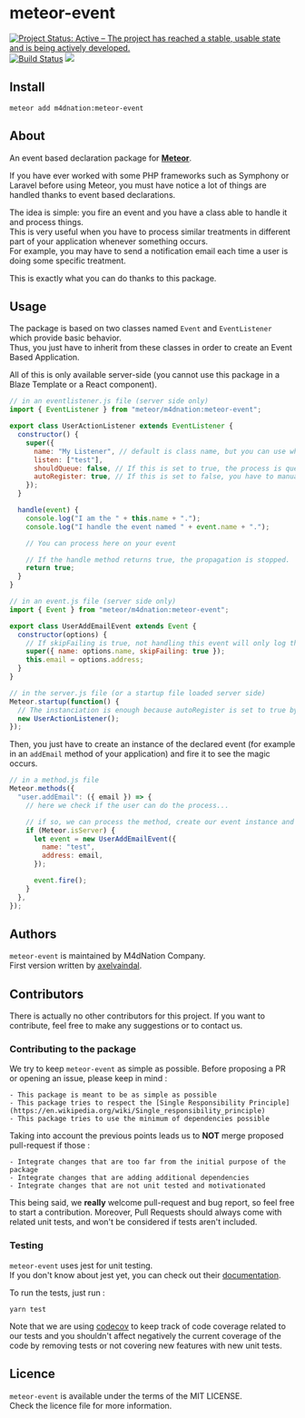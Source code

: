 # meteor-event

[![Project Status: Active – The project has reached a stable, usable state and is being actively developed.](https://www.repostatus.org/badges/latest/active.svg)](https://www.repostatus.org/#active)
[![Build Status](https://travis-ci.com/M4dNation/meteor-event.svg?branch=master)](https://travis-ci.com/M4dNation/meteor-event) ![](https://david-dm.org/M4dNation/meteor-event.svg)

## Install

`meteor add m4dnation:meteor-event`

## About

An event based declaration package for [**Meteor**](https://www.meteor.com).

If you have ever worked with some PHP frameworks such as Symphony or Laravel before using Meteor, you must have notice a lot of things are handled thanks to event based declarations.

The idea is simple: you fire an event and you have a class able to handle it and process things.  
This is very useful when you have to process similar treatments in different part of your application whenever something occurs.  
For example, you may have to send a notification email each time a user is doing some specific treatment.

This is exactly what you can do thanks to this package.

## Usage

The package is based on two classes named `Event` and `EventListener` which provide basic behavior.  
Thus, you just have to inherit from these classes in order to create an Event Based Application.

All of this is only available server-side (you cannot use this package in a Blaze Template or a React component).

```javascript
// in an eventlistener.js file (server side only)
import { EventListener } from "meteor/m4dnation:meteor-event";

export class UserActionListener extends EventListener {
  constructor() {
    super({
      name: "My Listener", // default is class name, but you can use whatever you want
      listen: ["test"],
      shouldQueue: false, // If this is set to true, the process is queued
      autoRegister: true, // If this is set to false, you have to manually register the listener
    });
  }

  handle(event) {
    console.log("I am the " + this.name + ".");
    console.log("I handle the event named " + event.name + ".");

    // You can process here on your event

    // If the handle method returns true, the propagation is stopped.
    return true;
  }
}

// in an event.js file (server side only)
import { Event } from "meteor/m4dnation:meteor-event";

export class UserAddEmailEvent extends Event {
  constructor(options) {
    // If skipFailing is true, not handling this event will only log the error in the console
    super({ name: options.name, skipFailing: true });
    this.email = options.address;
  }
}

// in the server.js file (or a startup file loaded server side)
Meteor.startup(function() {
  // The instanciation is enough because autoRegister is set to true by default.
  new UserActionListener();
});
```

Then, you just have to create an instance of the declared event (for example in an `addEmail` method of your application) and fire it to see the magic occurs.

```javascript
// in a method.js file
Meteor.methods({
  "user.addEmail": ({ email }) => {
    // here we check if the user can do the process...

    // if so, we can process the method, create our event instance and fire it
    if (Meteor.isServer) {
      let event = new UserAddEmailEvent({
        name: "test",
        address: email,
      });

      event.fire();
    }
  },
});
```

## Authors

`meteor-event` is maintained by M4dNation Company.  
First version written by [axelvaindal](https://github.com/axelvaindal).

## Contributors

There is actually no other contributors for this project.
If you want to contribute, feel free to make any suggestions or to contact us.

### Contributing to the package

We try to keep `meteor-event` as simple as possible.
Before proposing a PR or opening an issue, please keep in mind :

    - This package is meant to be as simple as possible
    - This package tries to respect the [Single Responsibility Principle](https://en.wikipedia.org/wiki/Single_responsibility_principle)
    - This package tries to use the minimum of dependencies possible

Taking into account the previous points leads us to **NOT** merge proposed pull-request if those :

    - Integrate changes that are too far from the initial purpose of the package
    - Integrate changes that are adding additional dependencies
    - Integrate changes that are not unit tested and motivationated

This being said, we **really** welcome pull-request and bug report, so feel free to start a contribution.
Moreover, Pull Requests should always come with related unit tests, and won't be considered if tests aren't included.

### Testing

`meteor-event` uses jest for unit testing.  
If you don't know about jest yet, you can check out their [documentation](https://jestjs.io/en/).

To run the tests, just run :

`yarn test`

Note that we are using [codecov](https://codecov.io) to keep track of code coverage related to our tests and you shouldn't affect negatively the current coverage of the code by removing tests or not covering new features with new unit tests.

## Licence

`meteor-event` is available under the terms of the MIT LICENSE.  
Check the licence file for more information.
